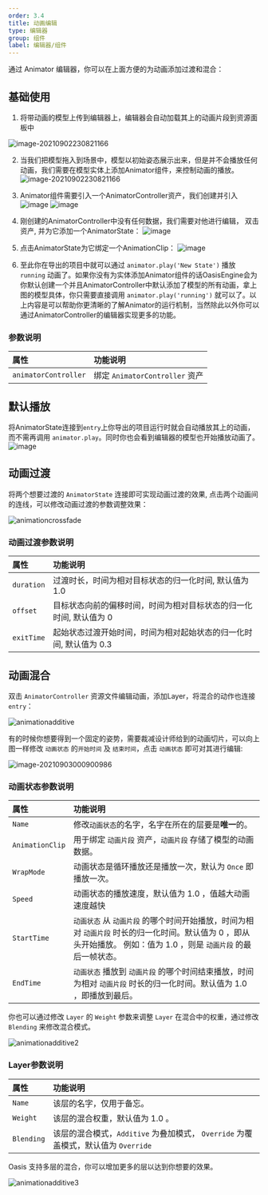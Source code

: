 ```yaml
---
order: 3.4
title: 动画编辑
type: 编辑器
group: 组件
label: 编辑器/组件
---
```


通过 Animator 编辑器，你可以在上面方便的为动画添加过渡和混合：

## 基础使用

1. 将带动画的模型上传到编辑器上，编辑器会自动加载其上的动画片段到资源面板中

![image-20210902230821166](https://gw.alipayobjects.com/zos/OasisHub/a3932972-d52f-4e85-918f-830f1ab4f14a/1667457123966-0e930468-2054-4ff2-b6b0-e023f0cc748d.png)


2. 当我们把模型拖入到场景中，模型以初始姿态展示出来，但是并不会播放任何动画，我们需要在模型实体上添加Animator组件，来控制动画的播放。
   ![image-20210902230821166](https://gw.alipayobjects.com/zos/OasisHub/405ebaa7-8c03-4fd0-816e-cbcb39562b68/1667457441830-207e0940-4a82-4bc2-8d9c-d12d44c3eb31.png)

3. Animator组件需要引入一个AnimatorController资产，我们创建并引入
   ![image](https://gw.alipayobjects.com/zos/OasisHub/35f5788a-7544-4231-b11e-373fcce31267/1667457702054-45c9d61a-1e9b-49b5-a719-36724471aaa2.png)
   ![image](https://gw.alipayobjects.com/zos/OasisHub/68de5813-be5f-4669-91bc-d8d3f4077c5a/1667457755170-565aaa77-ec4b-462a-9a38-dc7ad66e9c19.png)

4. 刚创建的AnimatorController中没有任何数据，我们需要对他进行编辑， 双击资产, 并为它添加一个AnimatorState：
   ![image](https://gw.alipayobjects.com/zos/OasisHub/32ec949f-e877-4694-9ab0-0d2a03b2b0d9/1667457913962-d7859d4d-4879-44de-9e09-7dee51371a68.png)

5. 点击AnimatorState为它绑定一个AnimationClip：
   ![image](https://gw.alipayobjects.com/zos/OasisHub/8e29b9fa-eeed-4e5c-84c1-ea68f9732a92/1667457999371-e0ed9c57-d44c-4f2a-abda-12eba6e3a934.png)

6. 至此你在导出的项目中就可以通过 `animator.play('New State')` 播放 `running` 动画了。如果你没有为实体添加Animator组件的话OasisEngine会为你默认创建一个并且AnimatorController中默认添加了模型的所有动画，拿上图的模型具体，你只需要直接调用 `animator.play('running')` 就可以了。以上内容是可以帮助你更清晰的了解Animator的运行机制，当然除此以外你可以通过AnimatorController的编辑器实现更多的功能。




### 参数说明

| 属性                 | 功能说明                       |
| :------------------- | :----------------------------- |
| `animatorController` | 绑定 `AnimatorController` 资产 |

## 默认播放

将AnimatorState连接到`entry`上你导出的项目运行时就会自动播放其上的动画，而不需再调用 `animator.play`。同时你也会看到编辑器的模型也开始播放动画了。
![image](https://gw.alipayobjects.com/zos/OasisHub/2ca7efa6-6aa8-4c1a-b30a-ff183bede08a/1667458538130-56a01f2c-1602-4709-a29f-2b3eee903105.png)


## 动画过渡

将两个想要过渡的 `AnimatorState` 连接即可实现动画过渡的效果, 点击两个动画间的连线，可以修改动画过渡的参数调整效果：

![animationcrossfade](https://gw.alipayobjects.com/zos/OasisHub/cd8fa035-0c1c-493e-a0c7-54d301f96156/1667458692286-29d9f543-9b98-4911-8fa7-ac38b61b1668.gif)

### 动画过渡参数说明

| 属性       | 功能说明                                                     |
| :--------- | :----------------------------------------------------------- |
| `duration` | 过渡时长，时间为相对目标状态的归一化时间, 默认值为 1.0       |
| `offset`   | 目标状态向前的偏移时间，时间为相对目标状态的归一化时间, 默认值为 0 |
| `exitTime` | 起始状态过渡开始时间，时间为相对起始状态的归一化时间, 默认值为 0.3 |

## 动画混合

双击 `AnimatorController` 资源文件编辑动画，添加Layer，将混合的动作也连接`entry`：

![animationadditive](https://gw.alipayobjects.com/zos/OasisHub/7548a66b-a72f-4cad-9b27-c9f1a2824aff/1667459461151-4568a32a-07db-427b-922e-3bc6f844097b.gif)

有的时候你想要得到一个固定的姿势，需要裁减设计师给到的动画切片，可以向上图一样修改 `动画状态` 的`开始时间` 及 `结束时间`，点击 `动画状态` 即可对其进行编辑:

![image-20210903000900986](https://gw.alipayobjects.com/zos/OasisHub/08e348a1-b87a-4be6-8551-07e40d2e70ae/1667459589837-ed583296-d2c6-43bc-a162-81bfc66cf4f3.png)


### 动画状态参数说明

| 属性            | 功能说明                                                     |
| :-------------- | :----------------------------------------------------------- |
| `Name`          | 修改`动画状态`的名字，名字在所在的层要是**唯一**的。         |
| `AnimationClip` | 用于绑定 `动画片段` 资产，`动画片段` 存储了模型的动画数据。  |
| `WrapMode`      | 动画状态是循环播放还是播放一次，默认为 `Once` 即播放一次。   |
| `Speed`         | 动画状态的播放速度，默认值为 1.0 ，值越大动画速度越快        |
| `StartTime`     | `动画状态` 从 `动画片段` 的哪个时间开始播放，时间为相对 `动画片段` 时长的归一化时间。默认值为 0 ，即从头开始播放。 例如：值为 1.0 ，则是 `动画片段` 的最后一帧状态。 |
| `EndTime`       | `动画状态` 播放到 `动画片段` 的哪个时间结束播放，时间为相对 `动画片段` 时长的归一化时间。默认值为 1.0 ，即播放到最后。 |

你也可以通过修改 `Layer` 的 `Weight` 参数来调整 `Layer` 在混合中的权重，通过修改 `Blending` 来修改混合模式。

![animationadditive2](https://gw.alipayobjects.com/zos/OasisHub/acd80bdf-7c8d-41ac-8a2f-fe75cc6d2da4/1667459778293-be31b02b-7f6c-4c27-becc-2c0c8e80b538.gif)

### Layer参数说明

| 属性       | 功能说明                                                     |
| :--------- | :----------------------------------------------------------- |
| `Name`     | 该层的名字，仅用于备忘。                                     |
| `Weight`   | 该层的混合权重，默认值为 1.0 。                              |
| `Blending` | 该层的混合模式，`Additive` 为叠加模式， `Override` 为覆盖模式，默认值为 `Override` |

Oasis 支持多层的混合，你可以增加更多的层以达到你想要的效果。

![animationadditive3](https://gw.alipayobjects.com/zos/OasisHub/4485bf06-b783-4ff6-9dfd-cb05cc5adf84/1667459905978-f86e9051-7b62-44ad-aa43-87da0248a8f1.gif)
